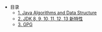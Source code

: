 - 目录
  - [1. Java Algorithms and Data Structure](chapter1/chapter1.md)
  - [2. JDK 8, 9, 10, 11, 12, 13 新特性](chapter2/chapter2.md)
  - [3. GPG](chapter3/chapter3.md)
  